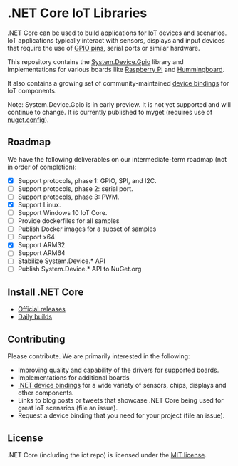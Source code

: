 # .NET Core IoT Libraries

.NET Core can be used to build applications for [IoT](https://en.wikipedia.org/wiki/Internet_of_things) devices and scenarios. IoT applications typically interact with sensors, displays and input devices that require the use of [GPIO pins](https://en.wikipedia.org/wiki/General-purpose_input/output), serial ports or similar hardware.

This repository contains the [System.Device.Gpio](https://dotnet.myget.org/feed/dotnet-corefxlab/package/nuget/System.Devices.Gpio) library and implementations for various boards like [Raspberry Pi](https://www.raspberrypi.org/) and [Hummingboard](https://www.solid-run.com/nxp-family/hummingboard/).

It also contains a growing set of community-maintained [device bindings](src/devices/README.md) for IoT components.

Note: System.Device.Gpio is in early preview. It is not yet supported and will continue to change. It is currently published to myget (requires use of [nuget.config](samples/nuget.config)).

## Roadmap

We have the following deliverables on our intermediate-term roadmap (not in order of completion):

* [x] Support protocols, phase 1: GPIO, SPI, and I2C.
* [ ] Support protocols, phase 2: serial port.
* [ ] Support protocols, phase 3: PWM.
* [x] Support Linux.
* [ ] Support Windows 10 IoT Core.
* [ ] Provide dockerfiles for all samples
* [ ] Publish Docker images for a subset of samples
* [ ] Support x64
* [x] Support ARM32
* [ ] Support ARM64
* [ ] Stabilize System.Device.* API
* [ ] Publish System.Device.* API to NuGet.org

## Install .NET Core

* [Official releases](https://www.microsoft.com/net/download)
* [Daily builds](https://github.com/dotnet/core/blob/master/daily-builds.md)

## Contributing

Please contribute. We are primarily interested in the following:

* Improving quality and capability of the drivers for supported boards.
* Implementations for additional boards
* [.NET device bindings](src/devices) for a wide variety of sensors, chips, displays and other components.
* Links to blog posts or tweets that showcase .NET Core being used for great IoT scenarios (file an issue).
* Request a device binding that you need for your project (file an issue).

## License

.NET Core (including the iot repo) is licensed under the [MIT license](LICENSE).
